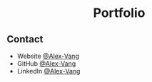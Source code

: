 <h1 align="center">Portfolio</h1>

<!-- TABLE OF CONTENTS -->

## Contact

- Website [@Alex-Vang](https://alexavang.vercel.app/)
- GitHub [@Alex-Vang](https://github.com/AlexaVang)
- LinkedIn [@Alex-Vang](https://linkedin.com/in/alex-vang-0785891b8/)
